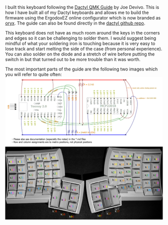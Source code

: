 I built this keyboard following the [Dactyl QMK Guide](https://www.joedevivo.com/2017/05/20/building-a-qmk-dactyl.html) by Joe Devivo.
 This is how I have built all of my Dactyl keyboards and allows me to build the firmware
 using the ErgodoxEZ online configurator which is now branded as [oryx](https://configure.ergodox-ez.com/).
The guide can also be found directly in the [dactyl github repo](https://github.com/adereth/dactyl-keyboard/tree/master/qmk-guide).

This keyboard does not have as much room around the keys in the corners and edges so it can be challenging to solder them.
I would suggest being mindful of what your soldering iron is touching because it is very easy to lose track and start
melting the side of the case (from personal experience). You can also solder on the diode and a stretch of wire before putting
the switch in but that turned out to be more trouble than it was worth.

The most important parts of the guide are the following two images which you will refer to quite often:
![](dactyl-circuit-diagram.png)
![](dactyl-keymapping.png)
